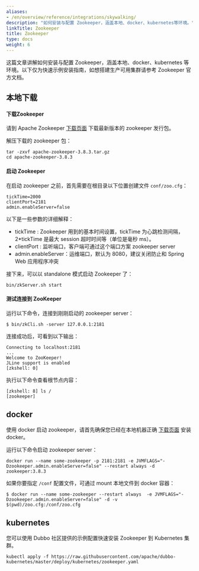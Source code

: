 ```yaml
---
aliases:
- /en/overview/reference/integrations/skywalking/
description: "如何安装与配置 Zookeeper，涵盖本地、docker、kubernetes等环境。"
linkTitle: Zookeeper
title: Zookeeper
type: docs
weight: 6
---
```


这篇文章讲解如何安装与配置 Zookeeper，涵盖本地、docker、kubernetes 等环境。以下仅为快速示例安装指南，如想搭建生产可用集群请参考 Zookeeper 官方文档。

## 本地下载

#### 下载Zookeeper
请到 Apache Zookeeper <a href="https://zookeeper.apache.org/releases.html" target="_blank">下载页面</a> 下载最新版本的 zookeeper 发行包。

解压下载的 zookeeper 包：

```shell
tar -zxvf apache-zookeeper-3.8.3.tar.gz
cd apache-zookeeper-3.8.3
```

#### 启动 Zookeeper

在启动 zookeeper 之前，首先需要在根目录以下位置创建文件 `conf/zoo.cfg`：

```
tickTime=2000
clientPort=2181
admin.enableServer=false
```

以下是一些参数的详细解释：
* tickTime : Zookeeper 用到的基本时间设置，tickTime 为心跳检测间隔， 2*tickTime 是最大 session 超时时间等（单位是毫秒 ms）。
* clientPort : 监听端口，客户端可通过这个端口方案 zookeeper server
* admin.enableServer：运维端口，默认为 8080，建议关闭防止和 Spring Web 应用程序冲突

接下来，可以以 standalone 模式启动 Zookeeper 了：

```shell
bin/zkServer.sh start
```

#### 测试连接到 ZooKeeper

运行以下命令，连接到刚刚启动的 zookeeper server：

```shell
$ bin/zkCli.sh -server 127.0.0.1:2181
```

连接成功后，可看到以下输出：

```shell
Connecting to localhost:2181
...
Welcome to ZooKeeper!
JLine support is enabled
[zkshell: 0]
```

执行以下命令查看根节点内容：

```shell
[zkshell: 8] ls /
[zookeeper]
```

## docker

使用 docker 启动 zookeeper，请首先确保您已经在本地机器正确 <a href="https://docs.docker.com/engine/install/" target="_blank">下载页面</a> 安装 docker</a>。

运行以下命令启动 zookeeper server：

```shell
docker run --name some-zookeeper -p 2181:2181 -e JVMFLAGS="-Dzookeeper.admin.enableServer=false" --restart always -d zookeeper:3.8.3
```

如果你要指定 `/conf` 配置文件，可通过 mount 本地文件到 docker 容器：
```shell
$ docker run --name some-zookeeper --restart always  -e JVMFLAGS="-Dzookeeper.admin.enableServer=false" -d -v $(pwd)/zoo.cfg:/conf/zoo.cfg
```

## kubernetes

您可以使用 Dubbo 社区提供的示例配置快速安装 Zookeeper 到 Kubernetes 集群。

```shell
kubectl apply -f https://raw.githubusercontent.com/apache/dubbo-kubernetes/master/deploy/kubernetes/zookeeper.yaml
```

